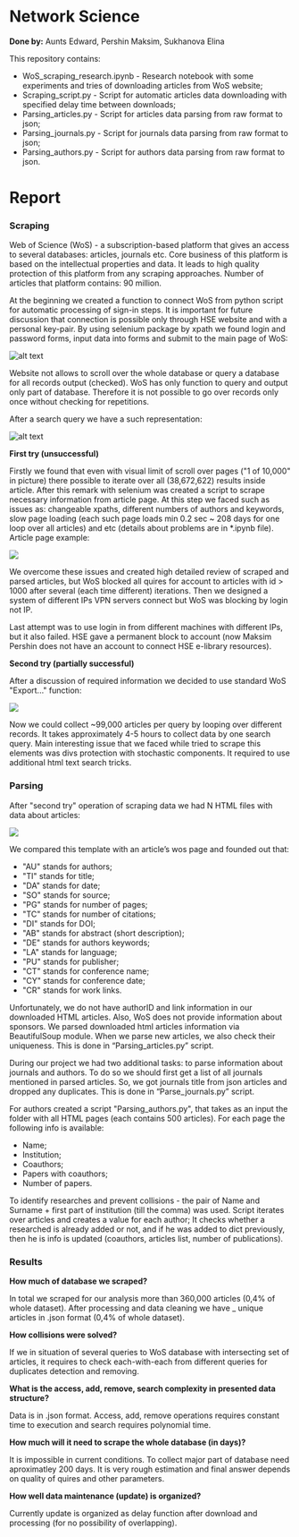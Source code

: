 # Network Science

**Done by:** Aunts Edward, Pershin Maksim, Sukhanova Elina

This repository contains:
* WoS_scraping_research.ipynb - Research notebook with some experiments and tries of 
downloading articles from WoS website;
* Scraping_script.py - Script for automatic articles data downloading with specified
delay time between downloads;
* Parsing_articles.py - Script for articles data parsing from raw format to json;
* Parsing_journals.py - Script for journals data parsing from raw format to json;
* Parsing_authors.py - Script for authors data parsing from raw format to json.

# Report

### Scraping

Web of Science (WoS) - a subscription-based platform that gives an access to several 
databases: articles, journals etc. Core business of this platform is based on the
intellectual properties and data. It leads to high quality protection of this 
platform from any scraping approaches. Number of articles that platform contains: 90 million.

At the beginning we created a function to connect WoS from python script for 
automatic processing of sign-in steps. It is important for future discussion 
that connection is possible only through HSE website and with a personal key-pair. 
By using selenium package by xpath we found login and password forms, input data
into forms and submit to the main page of WoS:

![alt text](https://psv4.userapi.com/c848136/u167940720/docs/d9/cb0266761286/image_2019-06-27_03-47-15.png?extra=WuBJwI4ScgoZ_UxqLjLB9Dk9mfdDdlDRNEpyFw8KEjYo1CfIetePCF4ojYlrRRboQSnS7XbkJuKIWdPPa_zrJrm6idalmKVyzMDefvcDW4S0stIvdmY1eCnHT0g2je73bP2HVzU6M6o70lDHI00IZXoCCr4)

Website not allows to scroll over the whole database or query a database for all 
records output (checked). WoS has only function to query and output only part of
database. Therefore it is not possible to go over records only once without
checking for repetitions.

After a search query we have a such representation:

![alt text](https://psv4.userapi.com/c848436/u167940720/docs/d11/95e7d0687d60/image_2019-06-27_04-12-00.png?extra=qn1HHwEo_ssL1o-KrhPrgT-9k9pdLO_pnTFgl2ybHrNYWYl6WYJr73drz64eiHX8Qqi2wvYrYdaQYZY8yVr3ufmQ7LFZfk8lmT1Nm1itsEx1BZaj9AsGatPRsSr2vaihII82F0f3UIUdfiBFtbNdnRLLDfI)

**First try (unsuccessful)**

Firstly we found that even with visual limit of scroll over pages ("1 of 10,000" in picture)
there possible to iterate over all (38,672,622) results inside article. After this remark
with selenium was created a script to scrape necessary information from article page. 
At this step we faced such as issues as: changeable xpaths, different numbers of authors and 
keywords, slow page loading (each such page loads min 0.2 sec ~ 208 days for one loop over
all articles) 
and etc (details about problems are in *.ipynb file). Article page example:

![](https://psv4.userapi.com/c848032/u167940720/docs/d8/6da13a161029/image_2019-06-27_04-36-10.png?extra=BIeYHXFi21yeBUreGdNd3cKFpw84QLLuh0piktVkEAz8J89_PVTD_OowOgtNthWm3eSzFvudssuk0OVbLd6OVGbbsWPnt4QWJDITmfP-Icev7Sb7rA_K0jo_kpKl5tBo-GZ_MYsY7ZL8DhTyLVn50gS2KtM)

We overcome these issues and created
high detailed review of scraped and parsed articles, but WoS blocked all quires for account
to articles with id > 1000 after several (each time different) iterations. Then we designed a 
system of different IPs VPN servers connect but WoS was blocking by login not IP.

Last attempt was to use login in from different machines with different IPs, but it also failed.
HSE gave a permanent block to account (now Maksim Pershin does not have an account to connect 
HSE e-library resources). 

**Second try (partially successful)**

After a discussion of required information we decided to use standard WoS "Export..." function:

![](https://psv4.userapi.com/c848036/u167940720/docs/d3/28e2b7de7cd5/image_2019-06-27_04-53-15.png?extra=DndotBtBOf6nO4NTMNIPAJpRrw3iDJK2AmA3gEK5v5W5jCiS4JrcQPHRL5lBQH9TwSkQG1e57kBkkHhevdvisLtuWuufdnKpI6StCz36IV1JHrSz9RPQEYqoivDqLW8zvXLqCSCLEniHk_6zYd8A2qUh1sg)

Now we could collect ~99,000 articles per query by looping over different records.
It takes approximately 4-5 hours to collect data by one search query. Main interesting issue
that we faced while tried to scrape this elements was divs protection with stochastic components.
It required to use additional html text search tricks.

### Parsing
After "second try" operation of scraping data we had N HTML files with data about articles:

![](https://psv4.userapi.com/c848232/u167940720/docs/d8/45863a3b4de6/image_2019-06-27_08-03-29.png?extra=lNjHIBpFz8tO-M-0_B91-k9ayviqbY6YaHP-LN_BnOkl16OdTJP34nl78LwEME5jDzyMAEAyLPWwPxx5plI4Xgm6WftGeTho8wM4W3HG5hPlGutpLR6ifcvm279otltGyVQT8is51QQYl7V8CcEL4bK8GpM)

We compared this template with an article’s wos page and founded out that:
* "AU" stands for authors;
* "TI" stands for title;
* "DA" stands for date;
* "SO" stands for source;
* "PG" stands for number of pages;
* "TC" stands for number of citations;
* "DI" stands for DOI;
* "AB" stands for abstract (short description);
* "DE" stands for authors keywords;
* "LA" stands for language;
* "PU" stands for publisher;
* "CT" stands for conference name;
* "CY" stands for conference date;
* "CR" stands for work links.

Unfortunately, we do not have authorID and link information in our downloaded HTML articles. 
Also, WoS does not provide information about sponsors.
We parsed downloaded html articles information via BeautifulSoup module.
When we parse new articles, we also check their uniqueness. 
This is done in “Parsing_articles.py” script.

During our project we had two additional tasks: to parse information about journals and authors. 
To do so we should first get a list of all journals mentioned in parsed articles. 
So, we got journals title from json articles and dropped any duplicates. 
This is done in “Parse_journals.py” script.

For authors created a script "Parsing_authors.py", that takes as an input the 
folder with all HTML pages (each contains 500 articles). 
For each page the following info is available:
 * Name;
 * Institution;
 * Coauthors;
 * Papers with coauthors;
 * Number of papers.

To identify researches and prevent collisions - the pair of Name and Surname + first part of institution 
(till the comma) was used. 
Script iterates over articles and  creates a value for each author;
It checks  whether a researched is already added or not, and if he was added to dict previously,
then he is info is updated (coauthors, articles list, number of publications).

### Results

**How much of database we scraped?**

In total we scraped for our analysis more than 360,000 articles (0,4% of whole dataset). 
After processing and data cleaning we have _ unique articles in .json format 
(0,4% of whole dataset). 

**How collisions were solved?**

If we in situation of several queries to WoS database with intersecting set of articles, it
requires to check each-with-each from different queries for duplicates detection and removing.

**What is the access, add, remove, search complexity in presented data structure?**

Data is in .json format. Access, add, remove operations requires constant time to execution
and search requires polynomial time.

**How much will it need to scrape the whole database (in days)?**

It is impossible in current conditions. To collect major part of database need aproximatley 200 days. 
It is very rough estimation and final answer depends on quality of quires and other parameters.

**How well data maintenance (update) is organized?**

Currently update is organized as delay function after download and processing (for no possibility of overlapping).